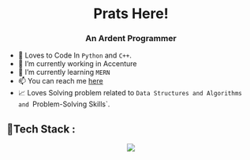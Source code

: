 <h1 align="center">Prats Here!</h1>
<h3 align="center">An Ardent Programmer</h3>

- 🐍 Loves to Code In `Python` and `C++`.
- 🔭 I’m currently working in Accenture
- 🌱 I’m currently learning `MERN`
- 📫 You can reach me [here](linktr.ee/pratyushsri)
- 📈 Loves Solving problem related to `Data Structures and Algorithms and `Problem-Solving Skills`.
<p>
<h2 align="left">🚀Tech Stack : </h2>

</p>
<p align="center">
  <a href="https://skillicons.dev">
    <img src="https://skillicons.dev/icons?i=git,azure,bash,html,javascript,linux,nodejs,mongodb,python,postman,react,tailwind,typescript,nextjs,express,fastapi,mysql,yarn,npm,cpp,css,firebase,materialui,replit,vscode" />
  </a>
</p>
<!--
**PratyushSrivastava321/PratyushSrivastava321** is a ✨ _special_ ✨ repository because its `README.md` (this file) appears on your GitHub profile.
- 🐬 Learning And practicing `DevOps`.

Here are some ideas to get you started:

- ⚡ Fun fact: 
- 👯 I’m looking to collaborate on ...
- 🤔 I’m looking for help with ...
- 💬 Ask me about ...
- 😄 Pronouns: ...
-->

[![GitHub Streak](https://streak-stats.demolab.com/?user=PratyushSrivastava321&theme=dark)](https://git.io/streak-stats)
[![PratyushSrivastava321's Streak]](https://github-readme-streak-stats.herokuapp.com/?user=PratyushSrivastava321&theme=dracula&hide_border=false)
[![PratyushSrivastava321's Top Languages]](https://github-readme-stats.vercel.app/api/top-langs/?username=PratyushSrivastava321&theme=dracula&show_icons=true&hide_border=false&layout=compact)

  
[![](https://visitcount.itsvg.in/api?id=PratyushSrivastava321&label=Profile%20Views&icon=0&pretty=true)](https://visitcount.itsvg.in)
